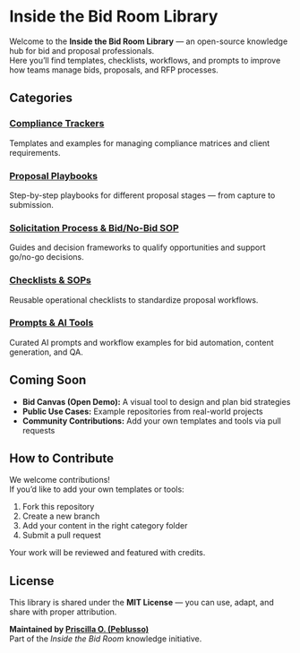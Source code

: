 #  Inside the Bid Room Library

Welcome to the **Inside the Bid Room Library** — an open-source knowledge hub for bid and proposal professionals.  
Here you’ll find templates, checklists, workflows, and prompts to improve how teams manage bids, proposals, and RFP processes.

##  Categories

###  [Compliance Trackers](./categories/Compliance-Trackers/Compliance-Tracker-Template.md)
Templates and examples for managing compliance matrices and client requirements.

###  [Proposal Playbooks](./categories/Proposal-Playbooks/Proposal-Playbook-Template.md)
Step-by-step playbooks for different proposal stages — from capture to submission.

###  [Solicitation Process & Bid/No-Bid SOP](./categories/Solicitation-Process/Bid-No-Bid-SOP.md)
Guides and decision frameworks to qualify opportunities and support go/no-go decisions.

###  [Checklists & SOPs](./categories/Checklists-SOPs/Checklist-Template.md)
Reusable operational checklists to standardize proposal workflows.

###  [Prompts & AI Tools](./categories/Prompts-AI-Tools/Prompt-Template.md)
Curated AI prompts and workflow examples for bid automation, content generation, and QA.

##  Coming Soon
-  **Bid Canvas (Open Demo):** A visual tool to design and plan bid strategies  
-  **Public Use Cases:** Example repositories from real-world projects  
-  **Community Contributions:** Add your own templates and tools via pull requests  

##  How to Contribute
We welcome contributions!  
If you’d like to add your own templates or tools:

1. Fork this repository  
2. Create a new branch  
3. Add your content in the right category folder  
4. Submit a pull request  

Your work will be reviewed and featured with credits.

##  License
This library is shared under the **MIT License** — you can use, adapt, and share with proper attribution.


**Maintained by [Priscilla O. (Peblusso)](https://github.com/Peblusso)**  
Part of the *Inside the Bid Room* knowledge initiative.
